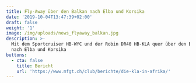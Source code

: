 ```yaml
---
title: Fly-Away über den Balkan nach Elba und Korsika
date: '2019-10-04T13:47:39+02:00'
draft: false
weight: '1'
image: /img/uploads/news_flyaway_balkan.jpg
description: >-
  Mit dem Sportcruiser HB-WYC und der Robin DR40 HB-KLA quer über den Balkan
  nach Elba und Korsika
buttons:
  - cta: false
    title: Bericht
    url: 'https://www.mfgt.ch/club/berichte/die-kla-in-afrika/'
---
```


